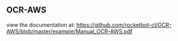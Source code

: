 ## OCR-AWS

 view the documentation at: https://github.com/rocketbot-cl/OCR-AWS/blob/master/example/Manual_OCR-AWS.pdf